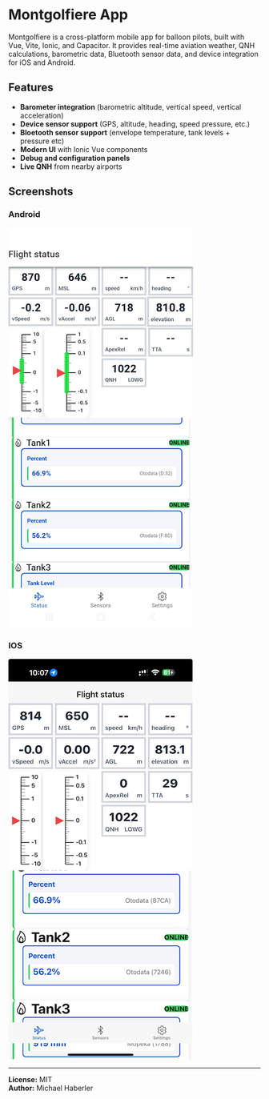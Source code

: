 # Montgolfiere App

Montgolfiere is a cross-platform mobile app for balloon pilots, built with Vue, Vite, Ionic, and Capacitor. It provides real-time aviation weather, QNH calculations, barometric data, Bluetooth sensor data, and device integration for iOS and Android.

## Features

- **Barometer integration** (barometric altitude, vertical speed, vertical acceleration)
- **Device sensor support** (GPS, altitude, heading, speed pressure, etc.)
- **Bloetooth sensor support** (envelope temperature, tank levels + pressure etc)
- **Modern UI** with Ionic Vue components
- **Debug and configuration panels**
- **Live QNH** from nearby airports



## Screenshots

### Android

![Androd](assets/android-screenshot.png)

### IOS
![IOS](assets/ios-screenshot.png)

---

**License:** MIT  
**Author:** Michael Haberler